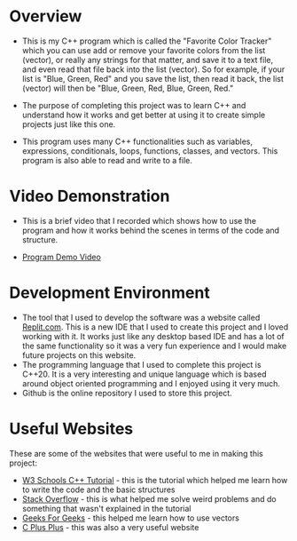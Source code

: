 # Overview

* This is my C++ program which is called the "Favorite Color Tracker" which you can use add or remove your favorite colors from the list (vector), or really any strings for that matter, and save it to a text file, and even read that file back into the list (vector). So for example, if your list is "Blue, Green, Red" and you save the list, then read it back, the list (vector) will then be "Blue, Green, Red, Blue, Green, Red."

* The purpose of completing this project was to learn C++ and understand how it works and get better at using it to create simple projects just like this one.

* This program uses many C++ functionalities such as variables, expressions, conditionals, loops, functions, classes, and vectors. This program is also able to read and write to a file.

# Video Demonstration

* This is a brief video that I recorded which shows how to use the program and how it works behind the scenes in terms of the code and structure.

* [Program Demo Video](https://youtu.be/0MdgcIliLGM)

# Development Environment

* The tool that I used to develop the software was a website called [Replit.com](https://replit.com/~). This is a new IDE that I used to create this project and I loved working with it. It works just like any desktop based IDE and has a lot of the same functionality so it was a very fun experience and I would make future projects on this website.
* The programming language that I used to complete this project is C++20. It is a very interesting and unique language which is based around object oriented programming and I enjoyed using it very much.
* Github is the online repository I used to store this project.

# Useful Websites

These are some of the websites that were useful to me in making this project:
* [W3 Schools C++ Tutorial](https://www.w3schools.com/CPP/default.asp) - this is the tutorial which helped me learn how to write the code and the basic structures
* [Stack Overflow](https://stackoverflow.com/) - this is what helped me solve weird problems and do something that wasn't explained in the tutorial
* [Geeks For Geeks](https://www.geeksforgeeks.org/) - this helped me learn how to use vectors
* [C Plus Plus](https://www.cplusplus.com/) - this was also a very useful website
